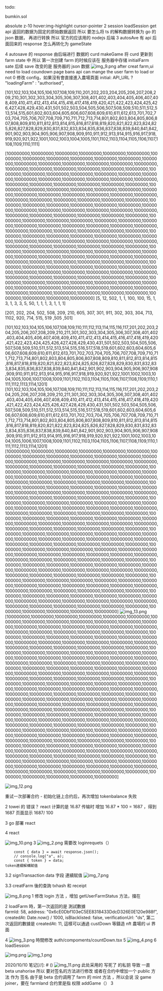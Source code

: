 todo:

bumkin.sol

absolute z-10 hover:img-highlight cursor-pointer
2
session
loadSession get api 返回的数据为固定的原始数据返回
所以 要怎么将 ts 的解构数据转换为 go 的 json 数据，
再进行转换
所以 官方的应该用的 nodejs 后端
3 autosAve 有 api 后面回来的 response
怎么再转化为 gameState

4
autosave 的 response 由后端进行 数据的 curd
makeGame 将 curd 更新到 farm state 中
所以 第一次创建 farm 的时候应该在 服务器中存储 initialFarm sate
后续 save 改变的是 服务器的 json 数据
![img_9.png](img_9.png)
after creat farm,ui need to load coundown page
bans api can mange the user farm to load or not
0 修改 config，如果沒有會直接進入農場頁面
initial: API_URL ? "loadingFarm" : "authorised",

[101,102,103,104,105,106,107,108,109,110,201,202,203,204,205,206,207,208,209,210,301,302,303,304,305,306,307,308,401,402,403,404,405,406,407,408,409,410,411,412,413,414,415,416,417,418,419,420,421,422,423,424,425,426,427,428,429,430,431,501,502,503,504,505,506,507,508,509,510,511,512,513,514,515,601,602,603,604,605,606,607,608,609,610,611,612,613,701,702,703,704,705,706,707,708,709,710,711,712,713,714,801,802,803,804,805,806,807,808,809,810,811,812,813,814,815,816,817,818,819,820,821,822,823,824,825,826,827,828,829,830,831,832,833,834,835,836,837,838,839,840,841,842,901,902,903,904,905,906,907,908,909,910,911,912,913,914,915,916,917,918,919,920,921,922,1001,1002,1003,1004,1005,1101,1102,1103,1104,1105,1106,1107,1108,1109,1110,1111]

[100000000,100000000,100000000,100000000,100000000,100000000,100000000,100000000,100000000,100000000,100000000,100000000,100000000,100000000,100000000,100000000,100000000,100000000,100000000,100000000,100000000,100000000,100000000,100000000,100000000,100000000,100000000,100000000,100000000,100000000,100000000,100000000,100000000,100000000,100000000,100000000,100000000,100000000,100000000,100000000,100000000,100000000,100000000,100000000,100000000,100000000,100000000,100000000,100000000,100000000,100000000,100000000,100000000,100000000,100000000,100000000,100000000,100000000,100000000,100000000,100000000,100000000,100000000,100000000,100000000,100000000,100000000,100000000,100000000,100000000,100000000,100000000,100000000,100000000,100000000,100000000,100000000,100000000,100000000,100000000,100000000,100000000,100000000,100000000,100000000,100000000,100000000,100000000,100000000,100000000,100000000,100000000,100000000,100000000,100000000,100000000,100000000,100000000,100000000,100000000,100000000,100000000,100000000,100000000,100000000,100000000,100000000,100000000,100000000,100000000,100000000,100000000,100000000,100000000,100000000,100000000,100000000,100000000,100000000,100000000,100000000,100000000,100000000,100000000,100000000,100000000,100000000,100000000,100000000,100000000,100000000,100000000,100000000,100000000,100000000,100000000,100000000,100000000,100000000,100000000,100000000,100000000,100000000,100000000,100000000,100000000,100000000,100000000,100000000,100000000,100000000,100000000,100000000,100000000,100000000,100000000,100000000,100000000,100000000,100000000,100000000,100000000,100000000,100000000,100000000,100000000,100000000,100000000,100000000,100000000,100000000,100000000,100000000,100000000,100000000,100000000,100000000,100000000,100000000,100000000,100000000]
[5,    12, 502, 1,    1,  100, 100, 15,   1,   3,   1,   3,   3,   5, 50,    1,    1,   1,  3,   1,    1,   1]

[201, 202, 204, 502, 508, 209, 210, 605, 307, 301, 911, 302, 303, 304, 713, 1102, 920, 714, 515, 519 ,505 ,501]


[101,102,103,104,105,106,107,108,109,110,111,112,113,114,115,116,117,201,202,203,204,205,206,207,208,209,210,211,301,302,303,304,305,306,307,308,401,402,403,404,405,406,407,408,409,410,411,412,413,414,415,416,417,418,419,420,421,422,423,424,425,426,427,428,429,430,431,501,502,503,504,505,506,507,508,509,510,511,512,513,514,515,516,517,518,519,601,602,603,604,605,606,607,608,609,610,611,612,613,701,702,703,704,705,706,707,708,709,710,711,712,713,714,801,802,803,804,805,806,807,808,809,810,811,812,813,814,815,816,817,818,819,820,821,822,823,824,825,826,827,828,829,830,831,832,833,834,835,836,837,838,839,840,841,842,901,902,903,904,905,906,907,908,909,910,911,912,913,914,915,916,917,918,919,920,921,922,1001,1002,1003,1004,1005,1006,1007,1008,1009,1101,1102,1103,1104,1105,1106,1107,1108,1109,1110,1111,1112,1113,1114,1201]
[101,102,103,104,105,106,107,108,109,110,111,112,113,114,115,116,117,201,202,203,204,205,206,207,208,209,210,211,301,302,303,304,305,306,307,308,401,402,403,404,405,406,407,408,409,410,411,412,413,414,415,416,417,418,419,420,421,422,423,424,425,426,427,428,429,430,431,501,502,503,504,505,506,507,508,509,510,511,512,513,514,515,516,517,518,519,601,602,603,604,605,606,607,608,609,610,611,612,613,701,702,703,704,705,706,707,708,709,710,711,712,713,714,801,802,803,804,805,806,807,808,809,810,811,812,813,814,815,816,817,818,819,820,821,822,823,824,825,826,827,828,829,830,831,832,833,834,835,836,837,838,839,840,841,842,901,902,903,904,905,906,907,908,909,910,911,912,913,914,915,916,917,918,919,920,921,922,1001,1002,1003,1004,1005,1006,1007,1008,1009,1101,1102,1103,1104,1105,1106,1107,1108,1109,1110,1111,1112,1113,1114,1201]
[100000000,100000000,100000000,100000000,100000000,100000000,100000000,100000000,100000000,100000000,100000000,100000000,100000000,100000000,100000000,100000000,100000000,100000000,100000000,100000000,100000000,100000000,100000000,100000000,100000000,100000000,100000000,100000000,100000000,100000000,100000000,100000000,100000000,100000000,100000000,100000000,100000000,100000000,100000000,100000000,100000000,100000000,100000000,100000000,100000000,100000000,100000000,100000000,100000000,100000000,100000000,100000000,100000000,100000000,100000000,100000000,100000000,100000000,100000000,100000000,100000000,100000000,100000000,100000000,100000000,100000000,100000000,100000000,100000000,100000000,100000000,100000000,100000000,100000000,100000000,100000000,100000000,100000000,100000000,100000000,100000000,100000000,100000000,100000000,100000000,100000000,100000000,100000000,100000000,100000000,100000000,100000000,100000000,100000000,100000000,100000000,100000000,100000000,100000000,100000000,100000000,100000000,100000000,100000000,100000000,100000000,100000000,100000000,100000000,100000000,100000000,100000000,100000000,100000000,100000000,100000000,100000000,100000000,100000000,100000000,100000000,100000000,100000000,100000000,100000000,100000000,100000000,100000000,100000000,100000000,100000000,100000000,100000000,100000000,100000000,100000000,100000000,100000000,100000000,100000000,100000000,100000000,100000000,100000000,100000000,100000000,100000000,100000000,100000000,100000000,100000000,100000000,100000000,100000000,100000000,100000000,100000000,100000000,100000000,100000000,100000000,100000000,100000000,100000000,100000000,100000000,100000000,100000000,100000000,100000000,100000000,100000000,100000000,100000000,100000000,100000000,100000000,100000000,100000000,100000000,100000000,100000000,100000000,100000000,100000000,100000000,100000000,100000000,100000000,100000000,100000000,100000000,100000000,100000000,100000000,100000000,100000000,100000000,100000000,100000000,100000000]
![img_13.png](img_13.png)[100000000,100000000,100000000,100000000,100000000,100000000,100000000,100000000,100000000,100000000,100000000,100000000,100000000,100000000,100000000,100000000,100000000,100000000,100000000,100000000,100000000,100000000,100000000,100000000,100000000,100000000,100000000,100000000,100000000,100000000,100000000,100000000,100000000,100000000,100000000,100000000,100000000,100000000,100000000,100000000,100000000,100000000,100000000,100000000,100000000,100000000,100000000,100000000,100000000,100000000,100000000,100000000,100000000,100000000,100000000,100000000,100000000,100000000,100000000,100000000,100000000,100000000,100000000,100000000,100000000,100000000,100000000,100000000,100000000,100000000,100000000,100000000,100000000,100000000,100000000,100000000,100000000,100000000,100000000,100000000,100000000,100000000,100000000,100000000,100000000,100000000,100000000,100000000,100000000,100000000,100000000,100000000,100000000,100000000,100000000,100000000,100000000,100000000,100000000,100000000,100000000,100000000,100000000,100000000,100000000,100000000,100000000,100000000,100000000,100000000,100000000,100000000,100000000,100000000,100000000,100000000,100000000,100000000,100000000,100000000,100000000,100000000,100000000,100000000,100000000,100000000,100000000,100000000,100000000,100000000,100000000,100000000,100000000,100000000,100000000,100000000,100000000,100000000,100000000,100000000,100000000,100000000,100000000,100000000,100000000,100000000,100000000,100000000,100000000,100000000,100000000,100000000,100000000,100000000,100000000,100000000,100000000,100000000,100000000,100000000,100000000,100000000,100000000,100000000,100000000,100000000,100000000,100000000,100000000,100000000,100000000,100000000,100000000,100000000,100000000,100000000,100000000,100000000,100000000,100000000,100000000,100000000,100000000,100000000,100000000,100000000,100000000,100000000,100000000,100000000,100000000,100000000,100000000,100000000,100000000,100000000,100000000,100000000,100000000,100000000,100000000]

![img_12.png](img_12.png)



重试一次部署合约 - 初始化链上合约后，再次增加 tokenbalance 失败

2 towei 的 错误？
react 计算的是 16.87 传输时 增加 16.87 \* 100 = 1687 ，得到 1687
页面显示 1687/ 100

3 go 部署 react

4 react

![img_10.png](img_10.png)
3 ![img_2.png](img_2.png)
需要改 loginrequets（）

        const { data } = await response.json();
        // console.log("a", a);
        const { token } = data;
    token連續解構賦值

3.2 signTransaction data 字段 連續賦值
![img_7.png](img_7.png)

3.3
creatFarm 後的查詢 txhash 和 receipt

![img_8.png](img_8.png)
1 修改 login 方法 ，增加 getUserFarmStatus 方法，擋在

2 loadFarm 時，第一次返回的是 測試數據  
 farmId: 58,
address: "0x6cE0Dbf103eC5EE8318433DdcD326E0E120e988f",
createdAt: Date.now() / 1000,
isBlacklisted: false,
verificationUrl: "ds",
第二次返回的數據是 createdAt: 11, 這樣可以通過 custDown 等鑄造 nft 農場的 ui 界面

4 ![img_3.png](img_3.png)
時間修改
auth/compoments/countDown.tsx
5
![img_4.png](img_4.png)
6
loadSession

![img.png](img.png)
![img_1.png](img_1.png)

2020/10/10 笔记[//]: # ()
![img_11.png](img_11.png)
此处采用的 写死了 的私钥 导致 一直 beta unahorise
所以 要对签名的方法进行修改
或者在合约中增加一个 public 方法 作为 签名
由于是 beta 合约调用了 farm 的 mint 方法
，所以会说 没 game joiner，要在 farmland 合约里是指 权限 addGame（）
3
